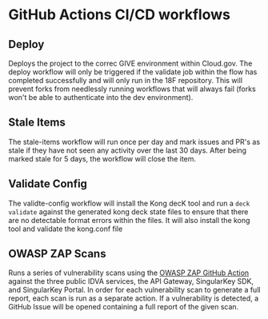# GitHub Actions CI/CD workflows

## Deploy
Deploys the project to the correc GIVE environment within Cloud.gov. The
deploy workflow will only be triggered if the validate job within the flow has
completed successfully and will only run in the 18F repository. This will
prevent forks from needlessly running workflows that will always fail
(forks won't be able to authenticate into the dev environment).

## Stale Items
The stale-items workflow will run once per day and mark issues and PR's as
stale if they have not seen any activity over the last 30 days. After being
marked stale for 5 days, the workflow will close the item.

## Validate Config
The validte-config workflow will install the Kong decK tool and run a
`deck validate` against the generated kong deck state files to ensure that
there are no detectable format errors within the files. It will also install
the kong tool and validate the kong.conf file

## OWASP ZAP Scans
Runs a series of vulnerability scans using the [OWASP ZAP GitHub Action](https://github.com/marketplace/actions/owasp-zap-full-scan) 
against the three public IDVA services, the API Gateway, SingularKey SDK, 
and SingularKey Portal. In order for each vulnerability scan to generate 
a full report, each scan is run as a separate action. If a vulnerability is 
detected, a GitHub Issue will be opened containing a full report of the given 
scan.
